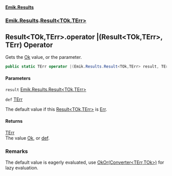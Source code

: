 #### [Emik.Results](index.md 'index')
### [Emik.Results](Emik.Results.md 'Emik.Results').[Result&lt;TOk,TErr&gt;](Result{TOk,TErr}.md 'Emik.Results.Result<TOk,TErr>')

## Result<TOk,TErr>.operator |(Result<TOk,TErr>, TErr) Operator

Gets the [Ok](Result{TOk,TErr}.Ok.md 'Emik.Results.Result<TOk,TErr>.Ok') value, or the parameter.

```csharp
public static TErr operator |(Emik.Results.Result<TOk,TErr> result, TErr def);
```
#### Parameters

<a name='Emik.Results.Result_TOk,TErr_.op_BitwiseOr(Emik.Results.Result_TOk,TErr_,TErr).result'></a>

`result` [Emik.Results.Result&lt;](Result{TOk,TErr}.md 'Emik.Results.Result<TOk,TErr>')[TOk](Result{TOk,TErr}.md#Emik.Results.Result_TOk,TErr_.TOk 'Emik.Results.Result<TOk,TErr>.TOk')[,](Result{TOk,TErr}.md 'Emik.Results.Result<TOk,TErr>')[TErr](Result{TOk,TErr}.md#Emik.Results.Result_TOk,TErr_.TErr 'Emik.Results.Result<TOk,TErr>.TErr')[&gt;](Result{TOk,TErr}.md 'Emik.Results.Result<TOk,TErr>')

<a name='Emik.Results.Result_TOk,TErr_.op_BitwiseOr(Emik.Results.Result_TOk,TErr_,TErr).def'></a>

`def` [TErr](Result{TOk,TErr}.md#Emik.Results.Result_TOk,TErr_.TErr 'Emik.Results.Result<TOk,TErr>.TErr')

The default value if this [Result&lt;TOk,TErr&gt;](Result{TOk,TErr}.md 'Emik.Results.Result<TOk,TErr>') is [Err](Result{TOk,TErr}.Err.md 'Emik.Results.Result<TOk,TErr>.Err').

#### Returns
[TErr](Result{TOk,TErr}.md#Emik.Results.Result_TOk,TErr_.TErr 'Emik.Results.Result<TOk,TErr>.TErr')  
The value [Ok](Result{TOk,TErr}.Ok.md 'Emik.Results.Result<TOk,TErr>.Ok'), or [def](Result{TOk,TErr}.op_BitwiseOr(Result{TOk,TErr},TErr).md#Emik.Results.Result_TOk,TErr_.op_BitwiseOr(Emik.Results.Result_TOk,TErr_,TErr).def 'Emik.Results.Result<TOk,TErr>.op_BitwiseOr(Emik.Results.Result<TOk,TErr>, TErr).def').

### Remarks
  
The default value is eagerly evaluated, use [OkOr(Converter&lt;TErr,TOk&gt;)](Result{TOk,TErr}.OkOr(Converter{TErr,TOk}).md 'Emik.Results.Result<TOk,TErr>.OkOr(System.Converter<TErr,TOk>)') for lazy evaluation.